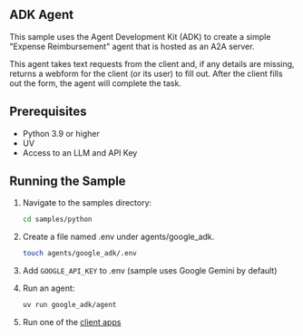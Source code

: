 ## ADK Agent

This sample uses the Agent Development Kit (ADK) to create a simple "Expense Reimbursement" agent that is hosted as an A2A server.

This agent takes text requests from the client and, if any details are missing, returns a webform for the client (or its user) to fill out. After the client fills out the form, the agent will complete the task.

## Prerequisites

- Python 3.9 or higher
- UV
- Access to an LLM and API Key


## Running the Sample

1. Navigate to the samples directory:
    ```bash
    cd samples/python
    ```
2. Create a file named .env under agents/google_adk.
    ```bash
    touch agents/google_adk/.env
    ```
3. Add `GOOGLE_API_KEY` to .env  (sample uses Google Gemini by default)

4. Run an agent:
    ```bash
    uv run google_adk/agent
    ```
5. Run one of the [client apps](/samples/python/hosts/README.md)
